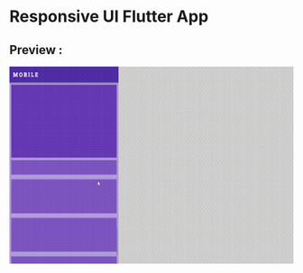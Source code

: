 # Responsive UI Flutter App

## Preview :

<img src="https://github.com/MobileVerse/Responsive-UI-Flutter-App/blob/main/ss/gif1.gif" height="350"/>
